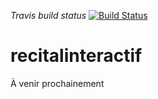 *Travis build status*
[![Build Status](https://travis-ci.com/LeMikaelF/recitalinteractif.svg?branch=master)](https://travis-ci.com/LeMikaelF/recitalinteractif)

# recitalinteractif
À venir prochainement
